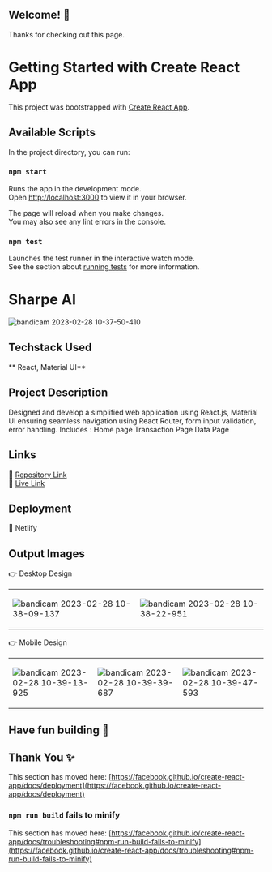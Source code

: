 ## Welcome! 👋

Thanks for checking out this page.

# Getting Started with Create React App

This project was bootstrapped with [Create React App](https://github.com/facebook/create-react-app).

## Available Scripts

In the project directory, you can run:

### `npm start`

Runs the app in the development mode.\
Open [http://localhost:3000](http://localhost:3000) to view it in your browser.

The page will reload when you make changes.\
You may also see any lint errors in the console.

### `npm test`

Launches the test runner in the interactive watch mode.\
See the section about [running tests](https://facebook.github.io/create-react-app/docs/running-tests) for more information.



# Sharpe AI 


![bandicam 2023-02-28 10-37-50-410](https://user-images.githubusercontent.com/90634018/224548844-d2b24ee2-9691-4e49-a6e1-431d2281c9f7.jpg)






## Techstack Used

** React, Material UI**

## Project Description

Designed and develop a simplified web application using React.js, Material UI ensuring seamless navigation using React Router, form input validation, error handling.
Includes : 
Home page
Transaction Page
Data Page

## Links
 📌 [Repository Link](https://github.com/ishika-rg/SharpeAI-Page)<br>
 📌 [Live Link](https://sharpeai16.netlify.app/)

    
## Deployment 
📌 Netlify
## Output Images 

👉 Desktop Design

<table>
<tr>

<td>


![bandicam 2023-02-28 10-38-09-137](https://user-images.githubusercontent.com/90634018/224548881-54fd5bfd-ec5d-4613-9bd3-1d03b19e884d.jpg)


</td>
<td>



![bandicam 2023-02-28 10-38-22-951](https://user-images.githubusercontent.com/90634018/224548908-70282f8b-4815-4680-83c9-ef2a6f6e39d6.jpg)

</td>


</tr>


</table>


👉 Mobile Design

<table>
<tr>
<td>

![bandicam 2023-02-28 10-39-13-925](https://user-images.githubusercontent.com/90634018/224548966-5eab92d0-d8ed-4deb-b989-86c9bd6eb8f8.jpg)


</td>

<td>




![bandicam 2023-02-28 10-39-39-687](https://user-images.githubusercontent.com/90634018/224548979-e66263c1-58ee-455b-8903-0d6b92815380.jpg)

</td>

<td>


![bandicam 2023-02-28 10-39-47-593](https://user-images.githubusercontent.com/90634018/224549049-34b12355-0c62-47fd-97b2-dd9c05be11c0.jpg)


</td>


</tr>



</table>




## Have fun building 🚀
## Thank You ✨


This section has moved here: [https://facebook.github.io/create-react-app/docs/deployment](https://facebook.github.io/create-react-app/docs/deployment)

### `npm run build` fails to minify

This section has moved here: [https://facebook.github.io/create-react-app/docs/troubleshooting#npm-run-build-fails-to-minify](https://facebook.github.io/create-react-app/docs/troubleshooting#npm-run-build-fails-to-minify)
